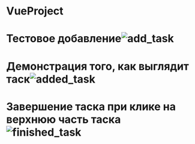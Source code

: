 # VueProject

# Тестовое добавление![add_task](https://user-images.githubusercontent.com/70710273/208062059-a4de29c5-ca02-4142-aefe-392a30e1d45e.jpg)
# Демонстрация того, как выглядит таск![added_task](https://user-images.githubusercontent.com/70710273/208062091-1cb3f8ae-6aec-43bc-a2ec-9536a46cfac2.jpg)
# Завершение таска при клике на верхнюю часть таска![finished_task](https://user-images.githubusercontent.com/70710273/208062114-845a0d1d-7e27-457f-9ec9-caa6c4c9ccec.jpg)
